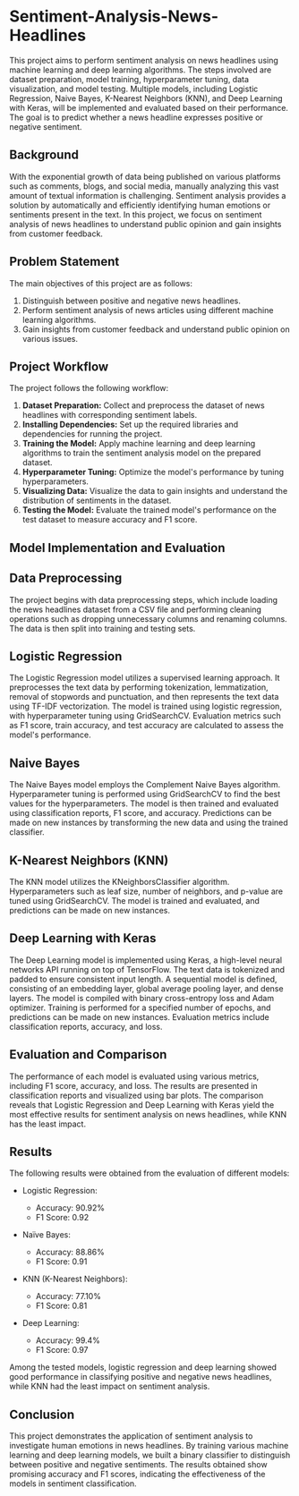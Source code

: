 # Sentiment-Analysis-News-Headlines
This project aims to perform sentiment analysis on news headlines using machine learning and deep learning algorithms. The steps involved are dataset preparation, model training, hyperparameter tuning, data visualization, and model testing. Multiple models, including Logistic Regression, Naive Bayes, K-Nearest Neighbors (KNN), and Deep Learning with Keras, will be implemented and evaluated based on their performance. The goal is to predict whether a news headline expresses positive or negative sentiment.

## Background

With the exponential growth of data being published on various platforms such as comments, blogs, and social media, manually analyzing this vast amount of textual information is challenging. Sentiment analysis provides a solution by automatically and efficiently identifying human emotions or sentiments present in the text. In this project, we focus on sentiment analysis of news headlines to understand public opinion and gain insights from customer feedback.

## Problem Statement

The main objectives of this project are as follows:

1. Distinguish between positive and negative news headlines.
2. Perform sentiment analysis of news articles using different machine learning algorithms.
3. Gain insights from customer feedback and understand public opinion on various issues.

## Project Workflow

The project follows the following workflow:

1. **Dataset Preparation:** Collect and preprocess the dataset of news headlines with corresponding sentiment labels.
2. **Installing Dependencies:** Set up the required libraries and dependencies for running the project.
3. **Training the Model:** Apply machine learning and deep learning algorithms to train the sentiment analysis model on the prepared dataset.
4. **Hyperparameter Tuning:** Optimize the model's performance by tuning hyperparameters.
5. **Visualizing Data:** Visualize the data to gain insights and understand the distribution of sentiments in the dataset.
6. **Testing the Model:** Evaluate the trained model's performance on the test dataset to measure accuracy and F1 score.

##  Model Implementation and Evaluation


## Data Preprocessing

The project begins with data preprocessing steps, which include loading the news headlines dataset from a CSV file and performing cleaning operations such as dropping unnecessary columns and renaming columns. The data is then split into training and testing sets.

## Logistic Regression

The Logistic Regression model utilizes a supervised learning approach. It preprocesses the text data by performing tokenization, lemmatization, removal of stopwords and punctuation, and then represents the text data using TF-IDF vectorization. The model is trained using logistic regression, with hyperparameter tuning using GridSearchCV. Evaluation metrics such as F1 score, train accuracy, and test accuracy are calculated to assess the model's performance.

## Naive Bayes

The Naive Bayes model employs the Complement Naive Bayes algorithm. Hyperparameter tuning is performed using GridSearchCV to find the best values for the hyperparameters. The model is then trained and evaluated using classification reports, F1 score, and accuracy. Predictions can be made on new instances by transforming the new data and using the trained classifier.

## K-Nearest Neighbors (KNN)

The KNN model utilizes the KNeighborsClassifier algorithm. Hyperparameters such as leaf size, number of neighbors, and p-value are tuned using GridSearchCV. The model is trained and evaluated, and predictions can be made on new instances.

## Deep Learning with Keras

The Deep Learning model is implemented using Keras, a high-level neural networks API running on top of TensorFlow. The text data is tokenized and padded to ensure consistent input length. A sequential model is defined, consisting of an embedding layer, global average pooling layer, and dense layers. The model is compiled with binary cross-entropy loss and Adam optimizer. Training is performed for a specified number of epochs, and predictions can be made on new instances. Evaluation metrics include classification reports, accuracy, and loss.

## Evaluation and Comparison

The performance of each model is evaluated using various metrics, including F1 score, accuracy, and loss. The results are presented in classification reports and visualized using bar plots. The comparison reveals that Logistic Regression and Deep Learning with Keras yield the most effective results for sentiment analysis on news headlines, while KNN has the least impact.

## Results

The following results were obtained from the evaluation of different models:

- Logistic Regression:
  - Accuracy: 90.92%
  - F1 Score: 0.92

- Naïve Bayes:
  - Accuracy: 88.86%
  - F1 Score: 0.91

- KNN (K-Nearest Neighbors):
  - Accuracy: 77.10%
  - F1 Score: 0.81

- Deep Learning:
  - Accuracy: 99.4%
  - F1 Score: 0.97

Among the tested models, logistic regression and deep learning showed good performance in classifying positive and negative news headlines, while KNN had the least impact on sentiment analysis.

## Conclusion

This project demonstrates the application of sentiment analysis to investigate human emotions in news headlines. By training various machine learning and deep learning models, we built a binary classifier to distinguish between positive and negative sentiments. The results obtained show promising accuracy and F1 scores, indicating the effectiveness of the models in sentiment classification.